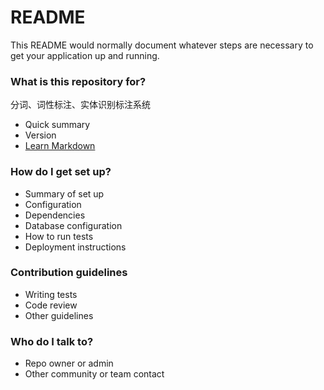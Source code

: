 # README #

This README would normally document whatever steps are necessary to get your application up and running.

### What is this repository for? ###

分词、词性标注、实体识别标注系统

* Quick summary
* Version
* [Learn Markdown](https://bitbucket.org/tutorials/markdowndemo)

### How do I get set up? ###

* Summary of set up
* Configuration
* Dependencies
* Database configuration
* How to run tests
* Deployment instructions

### Contribution guidelines ###

* Writing tests
* Code review
* Other guidelines

### Who do I talk to? ###

* Repo owner or admin
* Other community or team contact